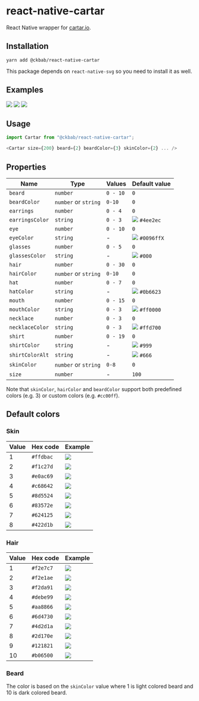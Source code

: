 # react-native-cartar

React Native wrapper for [cartar.io](https://cartar.io).

## Installation

```
yarn add @ckbab/react-native-cartar
```

This package depends on `react-native-svg` so you need to install it as well.

## Examples

![](https://cartar.io/?hair=6&eye=5&mouth=4&beard=5&shirt=2&skin-color=5&hair-color=7&beard-color=4&shirt-color=44bd32&shirt-color-alt=2f3640&size=200)
![](https://cartar.io/?hair=2&eye=2&mouth=3&beard=2&shirt=6&skin-color=3&hair-color=5&beard-color=4&shirt-color=e84118&shirt-color-alt=fefefe&size=200)
![](https://cartar.io/?hair=9&eye=5&mouth=1&shirt=3&skin-color=7&hair-color=9&shirt-color=0984e3&shirt-color-alt=fefefe&size=200)

## Usage

```js
import Cartar from "@ckbab/react-native-cartar";

<Cartar size={200} beard={2} beardColor={3} skinColor={2} ... />
```

## Properties

| Name            | Type                 | Values   | Default value                                                    |
| --------------- | -------------------- | -------- | ---------------------------------------------------------------- |
| `beard`         | `number`             | `0 - 10` | `0`                                                              |
| `beardColor`    | `number` or `string` | `0-10`   | `0`                                                              |
| `earrings`      | `number`             | `0 - 4`  | `0`                                                              |
| `earringsColor` | `string`             | `0 - 3`  | ![](https://via.placeholder.com/16/4ee2ec/4ee2ec.png) `#4ee2ec`  |
| `eye`           | `number`             | `0 - 10` | `0`                                                              |
| `eyeColor`      | `string`             | -        | ![](https://via.placeholder.com/16/0096ff/0096ff.png) `#0096ffX` |
| `glasses`       | `number`             | `0 - 5`  | `0`                                                              |
| `glassesColor`  | `string`             | -        | ![](https://via.placeholder.com/16/000/000.png) `#000`           |
| `hair`          | `number`             | `0 - 30` | `0`                                                              |
| `hairColor`     | `number` or `string` | `0-10`   | `0`                                                              |
| `hat`           | `number`             | `0 - 7`  | `0`                                                              |
| `hatColor`      | `string`             | -        | ![](https://via.placeholder.com/16/0b6623/0b6623.png) `#0b6623`  |
| `mouth`         | `number`             | `0 - 15` | `0`                                                              |
| `mouthColor`    | `string`             | `0 - 3`  | ![](https://via.placeholder.com/16/ff0000/ff0000.png) `#ff0000`  |
| `necklace`      | `number`             | `0 - 3`  | `0`                                                              |
| `necklaceColor` | `string`             | `0 - 3`  | ![](https://via.placeholder.com/16/ffd700/ffd700.png) `#ffd700`  |
| `shirt`         | `number`             | `0 - 19` | `0`                                                              |
| `shirtColor`    | `string`             | -        | ![](https://via.placeholder.com/16/999/999.png) `#999`           |
| `shirtColorAlt` | `string`             | -        | ![](https://via.placeholder.com/16/666/666.png) `#666`           |
| `skinColor`     | `number` or `string` | `0-8`    | `0`                                                              |
| `size`          | `number`             | -        | `100`                                                            |

Note that `skinColor`, `hairColor` and `beardColor` support both predefined colors (e.g. 3) or custom colors (e.g. `#cc00ff`).

## Default colors

### Skin

| Value | Hex code  | Example                                               |
| ----- | --------- | ----------------------------------------------------- |
| 1     | `#ffdbac` | ![](https://via.placeholder.com/16/ffdbac/ffdbac.png) |
| 2     | `#f1c27d` | ![](https://via.placeholder.com/16/f1c27d/f1c27d.png) |
| 3     | `#e0ac69` | ![](https://via.placeholder.com/16/e0ac69/e0ac69.png) |
| 4     | `#c68642` | ![](https://via.placeholder.com/16/c68642/c68642.png) |
| 5     | `#8d5524` | ![](https://via.placeholder.com/16/8d5524/8d5524.png) |
| 6     | `#83572e` | ![](https://via.placeholder.com/16/83572e/83572e.png) |
| 7     | `#624125` | ![](https://via.placeholder.com/16/624125/624125.png) |
| 8     | `#422d1b` | ![](https://via.placeholder.com/16/422d1b/422d1b.png) |

### Hair

| Value | Hex code  | Example                                               |
| ----- | --------- | ----------------------------------------------------- |
| 1     | `#f2e7c7` | ![](https://via.placeholder.com/16/f2e7c7/f2e7c7.png) |
| 2     | `#f2e1ae` | ![](https://via.placeholder.com/16/f2e1ae/f2e1ae.png) |
| 3     | `#f2da91` | ![](https://via.placeholder.com/16/f2da91/f2da91.png) |
| 4     | `#debe99` | ![](https://via.placeholder.com/16/debe99/debe99.png) |
| 5     | `#aa8866` | ![](https://via.placeholder.com/16/aa8866/aa8866.png) |
| 6     | `#6d4730` | ![](https://via.placeholder.com/16/6d4730/6d4730.png) |
| 7     | `#4d2d1a` | ![](https://via.placeholder.com/16/4d2d1a/4d2d1a.png) |
| 8     | `#2d170e` | ![](https://via.placeholder.com/16/2d170e/2d170e.png) |
| 9     | `#121821` | ![](https://via.placeholder.com/16/121821/121821.png) |
| 10    | `#b06500` | ![](https://via.placeholder.com/16/b06500/b06500.png) |

### Beard

The color is based on the `skinColor` value where 1 is light colored beard and 10 is dark colored beard.
